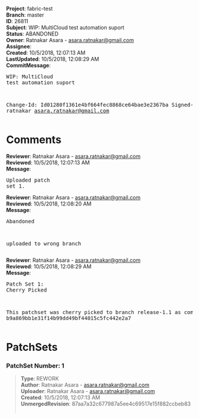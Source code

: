 <strong>Project</strong>: fabric-test<br><strong>Branch</strong>: master<br><strong>ID</strong>: 26811<br><strong>Subject</strong>: WIP: MultiCloud test automation suport<br><strong>Status</strong>: ABANDONED<br><strong>Owner</strong>: Ratnakar Asara - asara.ratnakar@gmail.com<br><strong>Assignee</strong>:<br><strong>Created</strong>: 10/5/2018, 12:07:13 AM<br><strong>LastUpdated</strong>: 10/5/2018, 12:08:29 AM<br><strong>CommitMessage</strong>:<br><pre>WIP: MultiCloud test automation suport

Change-Id: Id01280f1361e4bf664fec8868ce64bae3e2367ba
Signed-off-by: ratnakar <asara.ratnakar@gmail.com>
</pre><h1>Comments</h1><strong>Reviewer</strong>: Ratnakar Asara - asara.ratnakar@gmail.com<br><strong>Reviewed</strong>: 10/5/2018, 12:07:13 AM<br><strong>Message</strong>: <pre>Uploaded patch set 1.</pre><strong>Reviewer</strong>: Ratnakar Asara - asara.ratnakar@gmail.com<br><strong>Reviewed</strong>: 10/5/2018, 12:08:20 AM<br><strong>Message</strong>: <pre>Abandoned

uploaded to wrong branch</pre><strong>Reviewer</strong>: Ratnakar Asara - asara.ratnakar@gmail.com<br><strong>Reviewed</strong>: 10/5/2018, 12:08:29 AM<br><strong>Message</strong>: <pre>Patch Set 1: Cherry Picked

This patchset was cherry picked to branch release-1.1 as commit b9a869bb1e31f14b99dd49bf44015c5fc442e2a7</pre><h1>PatchSets</h1><h3>PatchSet Number: 1</h3><blockquote><strong>Type</strong>: REWORK<br><strong>Author</strong>: Ratnakar Asara - asara.ratnakar@gmail.com<br><strong>Uploader</strong>: Ratnakar Asara - asara.ratnakar@gmail.com<br><strong>Created</strong>: 10/5/2018, 12:07:13 AM<br><strong>UnmergedRevision</strong>: 87aa7a32c677987a5ee4c69517e15f882ccbeb83<br><br></blockquote>
